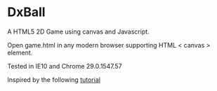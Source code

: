 DxBall
======

A HTML5 2D Game using canvas and Javascript.

Open game.html in any modern browser supporting HTML < canvas > element. 

Tested in IE10 and Chrome 29.0.1547.57 

Inspired by the following
<a href = "http://billmill.org/static/canvastutorial/">
tutorial
</a>
